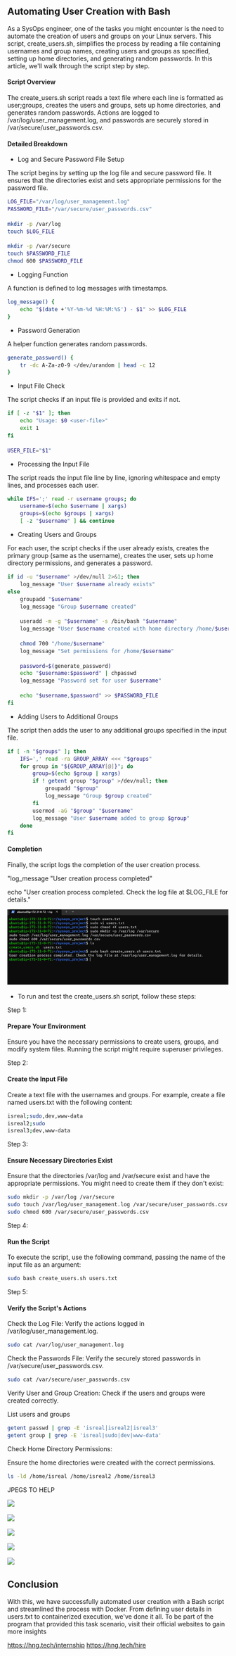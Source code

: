 ## Automating User Creation with Bash

As a SysOps engineer, one of the tasks you might encounter is the need to automate the creation of users and groups on your Linux servers. This script, create_users.sh, simplifies the process by reading a file containing usernames and group names, creating users and groups as specified, setting up home directories, and generating random passwords. In this article, we'll walk through the script step by step.

#### Script Overview
The create_users.sh script reads a text file where each line is formatted as user;groups, creates the users and groups, sets up home directories, and generates random passwords. Actions are logged to /var/log/user_management.log, and passwords are securely stored in /var/secure/user_passwords.csv.

#### Detailed Breakdown

- Log and Secure Password File Setup

The script begins by setting up the log file and secure password file. It ensures that the directories exist and sets appropriate permissions for the password file.

```sh
LOG_FILE="/var/log/user_management.log"
PASSWORD_FILE="/var/secure/user_passwords.csv"

mkdir -p /var/log
touch $LOG_FILE

mkdir -p /var/secure
touch $PASSWORD_FILE
chmod 600 $PASSWORD_FILE
```

- Logging Function

A function is defined to log messages with timestamps.

```sh
log_message() {
    echo "$(date +'%Y-%m-%d %H:%M:%S') - $1" >> $LOG_FILE
}
```

-  Password Generation
  
A helper function generates random passwords.

```sh
generate_password() {
    tr -dc A-Za-z0-9 </dev/urandom | head -c 12
}
```

- Input File Check

The script checks if an input file is provided and exits if not.

```sh
if [ -z "$1" ]; then
    echo "Usage: $0 <user-file>"
    exit 1
fi

USER_FILE="$1"
```

-  Processing the Input File

The script reads the input file line by line, ignoring whitespace and empty lines, and processes each user.

```sh
while IFS=';' read -r username groups; do
    username=$(echo $username | xargs)
    groups=$(echo $groups | xargs)
    [ -z "$username" ] && continue
```

-  Creating Users and Groups

For each user, the script checks if the user already exists, creates the primary group (same as the username), creates the user, sets up home directory permissions, and generates a password.

```sh
if id -u "$username" >/dev/null 2>&1; then
    log_message "User $username already exists"
else
    groupadd "$username"
    log_message "Group $username created"

    useradd -m -g "$username" -s /bin/bash "$username"
    log_message "User $username created with home directory /home/$username"
    
    chmod 700 "/home/$username"
    log_message "Set permissions for /home/$username"
    
    password=$(generate_password)
    echo "$username:$password" | chpasswd
    log_message "Password set for user $username"

    echo "$username,$password" >> $PASSWORD_FILE
fi
```

-  Adding Users to Additional Groups

The script then adds the user to any additional groups specified in the input file.

```sh
if [ -n "$groups" ]; then
    IFS=',' read -ra GROUP_ARRAY <<< "$groups"
    for group in "${GROUP_ARRAY[@]}"; do
        group=$(echo $group | xargs)
        if ! getent group "$group" >/dev/null; then
            groupadd "$group"
            log_message "Group $group created"
        fi
        usermod -aG "$group" "$username"
        log_message "User $username added to group $group"
    done
fi
```

#### Completion

Finally, the script logs the completion of the user creation process.

"log_message "User creation process completed"

echo "User creation process completed. Check the log file at $LOG_FILE for details."

![alt text](./screenshots/s-1.PNG)



- To run and test the create_users.sh script, follow these steps:

Step 1:

#### Prepare Your Environment

Ensure you have the necessary permissions to create users, groups, and modify system files. Running the script might require superuser privileges.

Step 2: 

#### Create the Input File

Create a text file with the usernames and groups. For example, create a file named users.txt with the following content:

```sh
isreal;sudo,dev,www-data
isreal2;sudo
isreal3;dev,www-data
```

Step 3:

#### Ensure Necessary Directories Exist

Ensure that the directories /var/log and /var/secure exist and have the appropriate permissions. You might need to create them if they don't exist:

```sh
sudo mkdir -p /var/log /var/secure
sudo touch /var/log/user_management.log /var/secure/user_passwords.csv
sudo chmod 600 /var/secure/user_passwords.csv
```

Step 4: 

#### Run the Script

To execute the script, use the following command, passing the name of the input file as an argument:

```sh
sudo bash create_users.sh users.txt
```

Step 5: 

#### Verify the Script's Actions

Check the Log File: Verify the actions logged in /var/log/user_management.log.

```sh
sudo cat /var/log/user_management.log
```

Check the Passwords File: Verify the securely stored passwords in /var/secure/user_passwords.csv.

```sh
sudo cat /var/secure/user_passwords.csv
```

Verify User and Group Creation: Check if the users and groups were created correctly.

List users and groups

```sh
getent passwd | grep -E 'isreal|isreal2|isreal3'
getent group | grep -E 'isreal|sudo|dev|www-data'
```

Check Home Directory Permissions:

Ensure the home directories were created with the correct permissions.

```sh
ls -ld /home/isreal /home/isreal2 /home/isreal3
```


JPEGS TO HELP

![](https://github.com/UzonduEgbombah/SysOps-Project/assets/137091610/856bd5d1-d014-461b-aba5-860bbf0f11c3)


![](https://github.com/UzonduEgbombah/SysOps-Project/assets/137091610/8efe6f7a-cf4f-4d8f-9b05-307246c54725)


![](https://github.com/UzonduEgbombah/SysOps-Project/assets/137091610/108c9c56-4619-42f0-85b0-0d332464da01)


![](https://github.com/UzonduEgbombah/SysOps-Project/assets/137091610/0676c8ba-efd6-4b48-a991-e4f8e8ebf567)


![](https://github.com/UzonduEgbombah/SysOps-Project/assets/137091610/4f20b97c-7b24-44d1-bd5f-a921a5c2aaee)

## Conclusion
With this, we have successfully automated user creation with a Bash script and streamlined the process with Docker. From defining user details in users.txt to containerized execution, we've done it all.
To be part of the program that provided this task scenario, visit their official websites to gain more insights

https://hng.tech/internship
https://hng.tech/hire